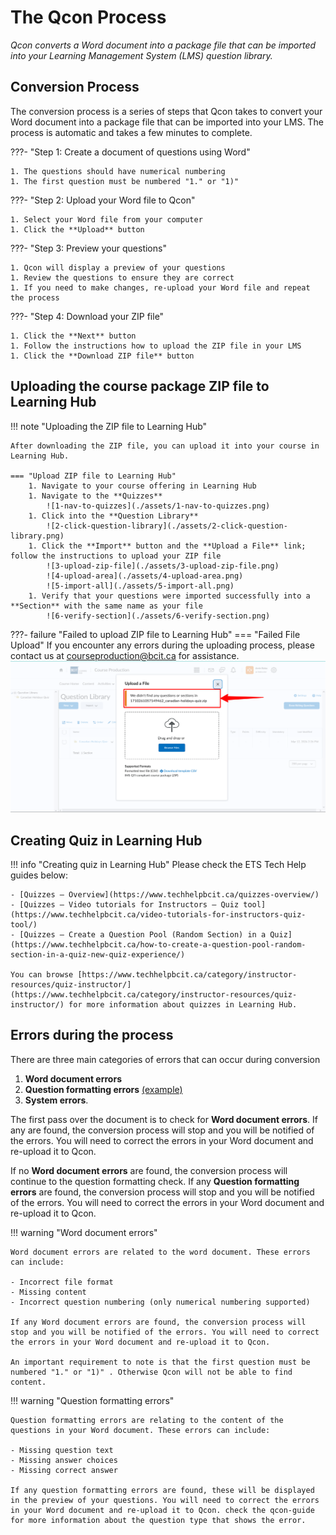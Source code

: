 # The Qcon Process

*Qcon converts a Word document into a package file that can be imported into your Learning Management System (LMS) question library.*

<!--
## Retrieve from LMS

To be added

## Publish to LMS
-->

## Conversion Process

The conversion process is a series of steps that Qcon takes to convert your Word document into a package file that can be imported into your LMS. The process is automatic and takes a few minutes to complete.

???- "Step 1: Create a document of questions using Word"

    1. The questions should have numerical numbering
    1. The first question must be numbered "1." or "1)"
???- "Step 2: Upload your Word file to Qcon"

    1. Select your Word file from your computer
    1. Click the **Upload** button
???- "Step 3: Preview your questions"

    1. Qcon will display a preview of your questions
    1. Review the questions to ensure they are correct
    1. If you need to make changes, re-upload your Word file and repeat the process
???- "Step 4: Download your ZIP file"

    1. Click the **Next** button
    1. Follow the instructions how to upload the ZIP file in your LMS
    1. Click the **Download ZIP file** button


## Uploading the course package ZIP file to Learning Hub
!!! note "Uploading the ZIP file to Learning Hub"

    After downloading the ZIP file, you can upload it into your course in Learning Hub.

    === "Upload ZIP file to Learning Hub"
        1. Navigate to your course offering in Learning Hub
        1. Navigate to the **Quizzes**
            ![1-nav-to-quizzes](./assets/1-nav-to-quizzes.png)
        1. Click into the **Question Library**
            ![2-click-question-library](./assets/2-click-question-library.png)
        1. Click the **Import** button and the **Upload a File** link; follow the instructions to upload your ZIP file
            ![3-upload-zip-file](./assets/3-upload-zip-file.png)
            ![4-upload-area](./assets/4-upload-area.png)
            ![5-import-all](./assets/5-import-all.png)
        1. Verify that your questions were imported successfully into a **Section** with the same name as your file
            ![6-verify-section](./assets/6-verify-section.png)

???- failure "Failed to upload ZIP file to Learning Hub"
    === "Failed File Upload"
        If you encounter any errors during the uploading process, please contact us at [courseproduction@bcit.ca](mailto:courseproduction@bcit.ca) for assistance.
        ![7-failed-upload](./assets/7-failed-upload.png)

## Creating Quiz in Learning Hub

!!! info "Creating quiz in Learning Hub"
    Please check the ETS Tech Help guides below:

    - [Quizzes – Overview](https://www.techhelpbcit.ca/quizzes-overview/)
    - [Quizzes – Video tutorials for Instructors – Quiz tool](https://www.techhelpbcit.ca/video-tutorials-for-instructors-quiz-tool/)
    - [Quizzes – Create a Question Pool (Random Section) in a Quiz](https://www.techhelpbcit.ca/how-to-create-a-question-pool-random-section-in-a-quiz-new-quiz-experience/)

    You can browse [https://www.techhelpbcit.ca/category/instructor-resources/quiz-instructor/](https://www.techhelpbcit.ca/category/instructor-resources/quiz-instructor/) for more information about quizzes in Learning Hub.

## Errors during the process

There are three main categories of errors that can occur during conversion 

1. **Word document errors**
1. **Question formatting errors** [(example)](./assets/demo_process/canadian-holidays-quiz_question_format.docx) 
1. **System errors**.

The first pass over the document is to check for **Word document errors**. If any are found, the conversion process will stop and you will be notified of the errors. You will need to correct the errors in your Word document and re-upload it to Qcon.

If no **Word document errors** are found, the conversion process will continue to the question formatting check. If any **Question formatting errors** are found, the conversion process will stop and you will be notified of the errors. You will need to correct the errors in your Word document and re-upload it to Qcon.

!!! warning "Word document errors"
    
    Word document errors are related to the word document. These errors can include:

    - Incorrect file format
    - Missing content
    - Incorrect question numbering (only numerical numbering supported)

    If any Word document errors are found, the conversion process will stop and you will be notified of the errors. You will need to correct the errors in your Word document and re-upload it to Qcon.

    An important requirement to note is that the first question must be numbered "1." or "1)" . Otherwise Qcon will not be able to find content.

    
!!! warning "Question formatting errors"

    Question formatting errors are relating to the content of the questions in your Word document. These errors can include:

    - Missing question text
    - Missing answer choices
    - Missing correct answer

    If any question formatting errors are found, these will be displayed in the preview of your questions. You will need to correct the errors in your Word document and re-upload it to Qcon. check the qcon-guide for more information about the question type that shows the error.




<!-- 
    === "Canvas"

        To be added

    === "Moodle"

        To be added -->
